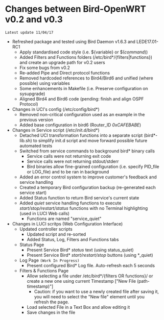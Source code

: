 # Changes between Bird-OpenWRT v0.2 and v0.3

`Latest update 11/04/17`

* Refreshed package and tested using Bird Daemon v1.6.3 and LEDE17.01-RC1
   * Apply standardised code style (i.e. ${variable} or $(_command_))
   * Added Filters and Functions folders (/etc/bird\*/{filters|functions}) and create an upgrade path for v0.2 users
   * Fix some bugs from v0.2
   * Re-added Pipe and Direct protocol functions
   * Removed hardcoded references to Bird4/Bird6 and unified (where possible) using variables
   * Some enhancements in Makefile (i.e. Preserve configuration on sysupgrade)
   * Aligned Bird4 and Bird6 code (pending: finish and align OSPF Protocol)
* Changes in UCI's config (/etc/config/bird\*)
  * Removed non-critical configuration used as an example in the previous version
  * Added base configuration in bird6 (Router\_ID _0xCAFEBABE_)
* Changes in Service script (/etc/init.d/bird\*)
  * Detached UCI transformation functions into a separate script (bird\*-lib.sh) to simplify init.d script and move forward possible future automated tests
  * Switched from service commands to background bird\* binary calls
     * Service calls were not returning exit code
     * Service calls were not returning stdout/stderr
     * Bird binaries allow fine-grained configuration (i.e. specify PID\_file or LOG\_file) and to be ran in background
  * Added an error control system to improve customer's feedback and service handling
  * Created a temporary Bird configuration backup (re-generated each service start)
  * Added Status function to return Bird service's current state
  * Added _quiet_ service handling functions to execute _start/stop/restart/status_ functions with no Terminal highlighting (used in LUCI Web calls)
     * Functions are named "service\_quiet"
* Changes in LUCI scritps (Web Configuration Interface)
   * Updated controller scripts
      * Updated script and re-sorted
      * Added Status, Log, Filters and Functions tabs
    * Status Page
      * Present Service Bird\* _status_ text (using status_quiet)
      * Present Service Bird\* _start/restart/stop_ buttons (using \*\_quiet)
    * Log Page `(Work In Progress)`
      * Present configured Bird\* Log file. Auto-refresh each 5 seconds
    * Filters & Functions Page
      * Allow selecting a file under /etc/bird\*/{filters OR functions}/ or create a new one using current Timestamp \["New File (path-timestamp)"\]
        * Caution: if you want to use a newly created file after saving it, you will need to select the "New file" element until you refresh the page.
      * Load selected File in a Text Box and allow editing it
      * Save changes in the file
